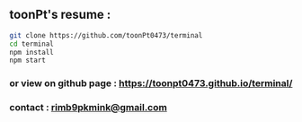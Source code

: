 ## toonPt's resume :

```sh
git clone https://github.com/toonPt0473/terminal
cd terminal
npm install
npm start
```
### or view on github page : https://toonpt0473.github.io/terminal/

### contact : rimb9pkmink@gmail.com
